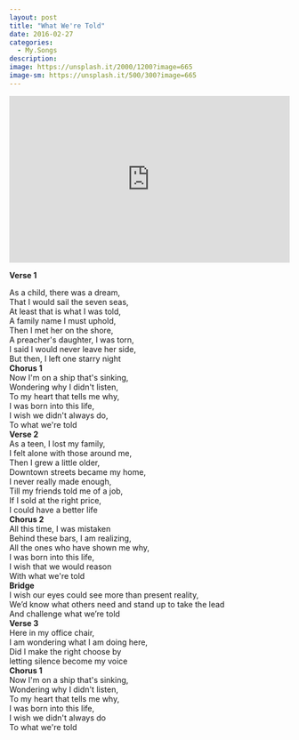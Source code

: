 ```yaml
---
layout: post
title: "What We're Told"
date: 2016-02-27
categories:
  - My.Songs
description: 
image: https://unsplash.it/2000/1200?image=665
image-sm: https://unsplash.it/500/300?image=665
---
```

<iframe width="100%" height="300" scrolling="no" frameborder="no" src="https://w.soundcloud.com/player/?url=https%3A//api.soundcloud.com/tracks/249463184&amp;color=%23ff5500&amp;auto_play=false&amp;hide_related=false&amp;show_comments=true&amp;show_user=true&amp;show_reposts=false&amp;show_teaser=true&amp;visual=true"></iframe>

<strong> Verse 1 </strong>
<div>As a child, there was a dream,</div>
<div>That I would sail the seven seas,</div>
<div>At least that is what I was told,</div>
<div>A family name I must uphold,</div>
<div>Then I met her on the shore,</div>
<div>A preacher's daughter, I was torn,</div>
<div>I said I would never leave her side,</div>
<div>But then, I left one starry night</div>
<div><strong>Chorus 1</strong></div>
<div>
<div>Now I'm on a ship that's sinking,</div>
<div>Wondering why I didn't listen,</div>
<div>To my heart that tells me why,</div>
<div>I was born into this life,</div>
<div>I wish we didn't always do,</div>
</div>
<div>To what we're told</div>
<div><strong>Verse 2</strong></div>
<div>As a teen, I lost my family,</div>
<div>I felt alone with those around me,</div>
<div>Then I grew a little older,</div>
<div>Downtown streets became my home,</div>
<div>I never really made enough,</div>
<div>Till my friends told me of a job,</div>
<div>If I sold at the right price,</div>
<div>I could have a better life</div>
<div><strong>Chorus 2</strong></div>
<div>All this time, I was mistaken</div>
<div>Behind these bars, I am realizing,</div>
<div>All the ones who have shown me why,</div>
<div>I was born into this life,</div>
<div>I wish that we would reason</div>
<div>With what we're told</div>
<div><strong>Bridge</strong></div>
<div>I wish our eyes could see more than present reality,</div>
<div>We’d know what others need and stand up to take the lead</div>
<div>And challenge what we’re told</div>
<div><strong>Verse 3</strong></div>
<div>Here in my office chair,</div>
<div>I am wondering what I am doing here,</div>
<div>Did I make the right choose by</div>
<div>letting silence become my voice</div>
<div><strong>Chorus 1</strong></div>
<div>Now I'm on a ship that's sinking,</div>
<div>Wondering why I didn't listen,</div>
<div>To my heart that tells me why,</div>
<div>I was born into this life,</div>
<div>I wish we didn't always do</div>
<div>To what we're told</div>